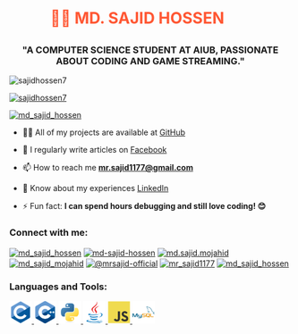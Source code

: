 <h1 align="center"><a href="#" style="color:#ff5733;"><marquee behavior="alternate">🙋‍♂️ MD. SAJID HOSSEN</marquee></a></h1>
<h3 align="center">"A COMPUTER SCIENCE STUDENT AT AIUB, PASSIONATE ABOUT CODING AND GAME STREAMING."</h3>

<p align="left"> <img src="https://komarev.com/ghpvc/?username=sajidhossen7&label=Profile%20views&color=0e75b6&style=flat" alt="sajidhossen7" /> </p>

<p align="left"> <a href="https://github.com/ryo-ma/github-profile-trophy"><img src="https://github-profile-trophy.vercel.app/?username=sajidhossen7" alt="sajidhossen7" /></a> </p>

<p align="left"> <a href="https://twitter.com/md_sajid_hossen" target="blank"><img src="https://img.shields.io/twitter/follow/md_sajid_hossen?logo=twitter&style=for-the-badge" alt="md_sajid_hossen" /></a> </p>

- 👨‍💻 All of my projects are available at [GitHub](https://github.com/Sajidhossen7)

- 📝 I regularly write articles on [Facebook](https://www.facebook.com/md.sajid.mojahid)

- 📫 How to reach me **mr.sajid1177@gmail.com**

- 📄 Know about my experiences [LinkedIn](https://www.linkedin.com/in/md-sajid-hossen/)

- ⚡ Fun fact: **I can spend hours debugging and still love coding! 😊**

<h3 align="left">Connect with me:</h3>
<p align="left">
<a href="https://twitter.com/md_sajid_hossen" target="blank"><img align="center" src="https://raw.githubusercontent.com/rahuldkjain/github-profile-readme-generator/master/src/images/icons/Social/twitter.svg" alt="md_sajid_hossen" height="30" width="40" /></a>
<a href="https://linkedin.com/in/md-sajid-hossen" target="blank"><img align="center" src="https://raw.githubusercontent.com/rahuldkjain/github-profile-readme-generator/master/src/images/icons/Social/linked-in-alt.svg" alt="md-sajid-hossen" height="30" width="40" /></a>
<a href="https://fb.com/md.sajid.mojahid" target="blank"><img align="center" src="https://raw.githubusercontent.com/rahuldkjain/github-profile-readme-generator/master/src/images/icons/Social/facebook.svg" alt="md.sajid.mojahid" height="30" width="40" /></a>
<a href="https://instagram.com/md_sajid_mojahid" target="blank"><img align="center" src="https://raw.githubusercontent.com/rahuldkjain/github-profile-readme-generator/master/src/images/icons/Social/instagram.svg" alt="md_sajid_mojahid" height="30" width="40" /></a>
<a href="https://www.youtube.com/c/@mrsajid-official" target="blank"><img align="center" src="https://raw.githubusercontent.com/rahuldkjain/github-profile-readme-generator/master/src/images/icons/Social/youtube.svg" alt="@mrsajid-official" height="30" width="40" /></a>
<a href="https://www.hackerrank.com/mr_sajid1177" target="blank"><img align="center" src="https://raw.githubusercontent.com/rahuldkjain/github-profile-readme-generator/master/src/images/icons/Social/hackerrank.svg" alt="mr_sajid1177" height="30" width="40" /></a>
<a href="https://www.hackerearth.com/md_sajid_hossen" target="blank"><img align="center" src="https://raw.githubusercontent.com/rahuldkjain/github-profile-readme-generator/master/src/images/icons/Social/hackerearth.svg" alt="md_sajid_hossen" height="30" width="40" /></a>
</p>

<h3 align="left">Languages and Tools:</h3>
<p align="left">
<a href="https://www.cprogramming.com/" target="_blank" rel="noreferrer"> <img src="https://raw.githubusercontent.com/devicons/devicon/master/icons/c/c-original.svg" alt="c" width="40" height="40"/> </a>
<a href="https://www.w3schools.com/cpp/" target="_blank" rel="noreferrer"> <img src="https://raw.githubusercontent.com/devicons/devicon/master/icons/cplusplus/cplusplus-original.svg" alt="cplusplus" width="40" height="40"/> </a>
<a href="https://www.python.org/" target="_blank" rel="noreferrer"> <img src="https://raw.githubusercontent.com/devicons/devicon/master/icons/python/python-original.svg" alt="python" width="40" height="40"/> </a>
<a href="https://www.java.com" target="_blank" rel="noreferrer"> <img src="https://raw.githubusercontent.com/devicons/devicon/master/icons/java/java-original.svg" alt="java" width="40" height="40"/> </a>
<a href="https://developer.mozilla.org/en-US/docs/Web/JavaScript" target="_blank" rel="noreferrer"> <img src="https://raw.githubusercontent.com/devicons/devicon/master/icons/javascript/javascript-original.svg" alt="javascript" width="40" height="40"/> </a>
<a href="https://www.mysql.com/" target="_blank" rel="noreferrer"> <img src="https://raw.githubusercontent.com/devicons/devicon/master/icons/mysql/mysql-original-wordmark.svg" alt="mysql" width="40" height="40"/> </a>
</p>


